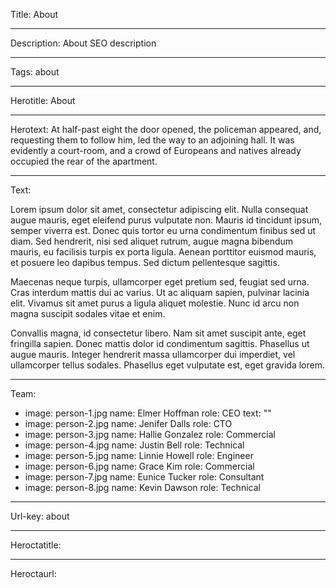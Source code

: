 Title: About

----

Description: About SEO description

----

Tags: about

----

Herotitle: About

----

Herotext: At half-past eight the door opened, the policeman appeared, and, requesting them to follow him, led the way to an adjoining hall. It was evidently a court-room, and a crowd of Europeans and natives already occupied the rear of the apartment.

----

Text: 

Lorem ipsum dolor sit amet, consectetur adipiscing elit. Nulla consequat augue mauris, eget eleifend purus vulputate non. Mauris id tincidunt ipsum, semper viverra est. Donec quis tortor eu urna condimentum finibus sed ut diam. Sed hendrerit, nisi sed aliquet rutrum, augue magna bibendum mauris, eu facilisis turpis ex porta ligula. Aenean porttitor euismod mauris, et posuere leo dapibus tempus. Sed dictum pellentesque sagittis.

Maecenas neque turpis, ullamcorper eget pretium sed, feugiat sed urna. Cras interdum mattis dui ac varius. Ut ac aliquam sapien, pulvinar lacinia elit. Vivamus sit amet purus a ligula aliquet molestie. Nunc id arcu non magna suscipit sodales vitae et enim.

Convallis magna, id consectetur libero. Nam sit amet suscipit ante, eget fringilla sapien. Donec mattis dolor id condimentum sagittis. Phasellus ut augue mauris. Integer hendrerit massa ullamcorper dui imperdiet, vel ullamcorper tellus sodales. Phasellus eget vulputate est, eget gravida lorem.

----

Team: 

- 
  image: person-1.jpg
  name: Elmer Hoffman
  role: CEO
  text: ""
- 
  image: person-2.jpg
  name: Jenifer Dalls
  role: CTO
- 
  image: person-3.jpg
  name: Hallie Gonzalez
  role: Commercial
- 
  image: person-4.jpg
  name: Justin Bell
  role: Technical
- 
  image: person-5.jpg
  name: Linnie Howell
  role: Engineer
- 
  image: person-6.jpg
  name: Grace Kim
  role: Commercial
- 
  image: person-7.jpg
  name: Eunice Tucker
  role: Consultant
- 
  image: person-8.jpg
  name: Kevin Dawson
  role: Technical

----

Url-key: about

----

Heroctatitle: 

----

Heroctaurl: 